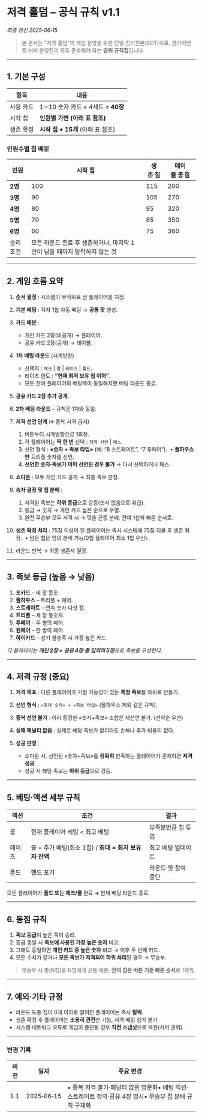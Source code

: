 # 저격 홀덤 – 공식 규칙 v1.1

*최종 갱신 2025‑06‑15*

> 본 문서는 "저격 홀덤"의 게임 운영을 위한 단일 진리원본(SOT)으로, 클라이언트·서버·운영진이 모두 준수해야 하는 **권위 규칙집**입니다.

---

## 1. 기본 구성

| 항목    | 내용                           |
| ----- | ---------------------------- |
| 사용 카드 | 1 – 10 숫자 카드 × 4세트 = **40장** |
| 시작 칩  | **인원별 가변 (아래 표 참조)**         |
| 생존 확정 | **시작 칩 + 15개** (아래 표 참조)     |

### 인원수별 칩 배분

| 인원     | 시작 칩                                        | 생존 칩 | 테이블 총 칩 |
| ------ | ------------------------------------------- | ---- | ------- |
| **2명** | 100                                         | 115  | 200     |
| **3명** | 90                                          | 105  | 270     |
| **4명** | 80                                          | 95   | 320     |
| **5명** | 70                                          | 85   | 350     |
| **6명** | 60                                          | 75   | 360     |
| 승리 조건  | 모든 라운드 종료 후 생존하거나, 마지막 1인이 남을 때까지 탈락하지 않는 것 |      |         |

---

## 2. 게임 흐름 요약

1. **순서 결정** : 시스템이 무작위로 선 플레이어을 지정.
2. **기본 베팅** : 각자 1칩 자동 베팅 → **공통 팟** 생성.
3. **카드 배분** :

   * 개인 카드 2장(비공개) → 플레이어.
   * 공유 카드 2장(공개) → 테이블.
4. **1차 베팅 라운드** (시계방향)

   * 선택지 : `체크` | `콜` | `레이즈` | `폴드`.
   * 레이즈 한도 : **“현재 최저 보유 칩 이하”**.
   * 모든 잔여 플레이어의 베팅액이 동일해지면 베팅 라운드 종료.
5. **공유 카드 2장 추가 공개**.
6. **2차 베팅 라운드** – 규칙은 1차와 동일.
7. **저격 선언 단계** (※ 중복 저격 금지)

   1. 버튼부터 시계방향으로 1회전.
   2. 각 플레이어는 **딱 한 번** 선택 : `저격 선언` | `패스`.
   3. 선언 형식 : **«숫자 + 족보 타입»** (예: “8 스트레이트”, “7 투페어”).  • **풀하우스만** 트리플 숫자를 선언.
   4. **선언한 숫자·족보가 이미 선언된 경우 불가** → 다시 선택하거나 패스.
8. **쇼다운** : 모두 개인 카드 공개 → 최종 족보 판정.
9. **승자 결정 및 칩 분배** :

   1. 저격된 족보는 **하위 등급**으로 강등(숫자 없음으로 취급).
   2. 등급 → 숫자 → 개인 카드 높은 순으로 우열.
   3. 완전 무승부·모두 저격 시 → 팟을 균등 분배. 잔여 1칩씩 빠른 순서로.
10. **생존 확정 처리** : 75칩 이상이 된 플레이어는 즉시 시스템에 75칩 지불 후 생존 확정.  • 남은 칩은 임의 분배 가능(0칩 플레이어 최소 1칩 우선).
11. 라운드 반복 → 최종 생존자 결정.

---

## 3. 족보 등급 (높음 → 낮음)

1. **포카드**  – 네 장 동숫.
2. **풀하우스** – 트리플 + 페어.
3. **스트레이트** – 연속 숫자 다섯 장.
4. **트리플**  – 세 장 동숫자.
5. **투페어**  – 두 쌍의 페어.
6. **원페어**  – 한 쌍의 페어.
7. **하이카드** – 상기 불충족 시 가장 높은 카드.

*각 플레이어는 **************개인 2장 + 공유 4장 중 임의의 5장**************으로 족보를 구성한다.*

---

## 4. 저격 규정 (중요)

1. **저격 목표** : 다른 플레이어가 가질 가능성이 있는 **특정 족보**를 하위로 만들기.
2. **선언 형식** : `«최대 숫자» + «족보 타입»` (풀하우스 제외 같은 규칙).
3. **중복 선언 불가** : 이미 등장한 «숫자+족보» 조합은 재선언 불가. (선착순 우선)
4. **실패 패널티 없음** : 실제로 해당 족보가 없더라도 손해나 추가 비용이 없다.
5. **성공 판정** :

   * 쇼다운 시, 선언된 «숫자+족보»를 **정확히** 만족하는 플레이어가 존재하면 **저격 성공**.
   * 성공 시 해당 족보는 **하위 등급**으로 강등.

---

## 5. 베팅·액션 세부 규칙

| 액션  | 조건                                    | 결과          |
| --- | ------------------------------------- | ----------- |
| 콜   | 현재 플레이어 베팅 < 최고 베팅                    | 부족분만큼 칩 투입  |
| 레이즈 | 콜 + 추가 베팅(최소 1칩) / **최대 = 최저 보유자 잔액** | 최고 베팅 업데이트  |
| 폴드  | 핸드 포기                                 | 라운드·팟 참여 중단 |

모든 플레이어가 **폴드 또는 체크/콜** 완료 ➜ 현재 베팅 라운드 종료.

---

## 6. 동점 규칙

1. **족보 등급**이 높은 쪽이 승리.
2. 등급 동일 시 **족보에 사용된 가장 높은 숫자** 비교.
3. 그래도 동일하면 **개인 카드 중 높은 숫자** 비교 → 이후 두 번째 카드.
4. 모든 수치가 같거나 **모든 족보가 저격되어 하위 처리**된 경우 → 무승부.

> 무승부 시 팟(N칩)을 N명에게 균등 배분, **잔여 칩은 버튼 기준 빠른 순서**로 1개씩.

---

## 7. 예외·기타 규정

* 라운드 도중 칩이 0개 이하로 떨어진 플레이어는 즉시 **탈락**.
* 생존 확정 후 플레이어는 **조용히 관전**만 가능, 저격·베팅 참가 불가.
* 시스템·네트워크 오류로 게임이 중단될 경우 **직전 스냅샷**으로 복원(서버 권위).

---

### 변경 기록

| 버전  | 일자         | 주요 변경                                                           |
| --- | ---------- | --------------------------------------------------------------- |
| 1.1 | 2025‑06‑15 | • 중복 저격 불가·패널티 없음 명문화• 베팅 액션·스트레이트 정의·공유 4장 명시• 무승부 칩 분배 규칙 구체화 |
